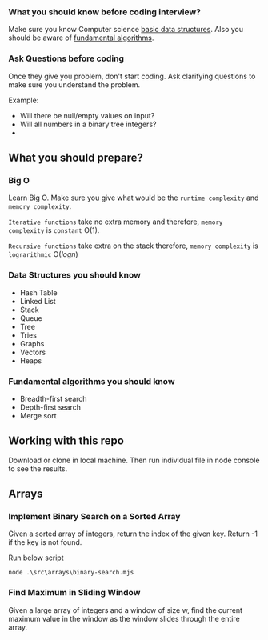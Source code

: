 ### What you should know before coding interview?

Make sure you know Computer science [basic data structures](#data-structures-you-should-know). Also you should be aware of [fundamental algorithms](#fundamental-algorithms-you-should-know).

### Ask Questions before coding

Once they give you problem, don't start coding. Ask clarifying questions to make sure you understand the problem.

Example:

- Will there be null/empty values on input?
- Will all numbers in a binary tree integers?
-

## What you should prepare?

### Big O

Learn Big O. Make sure you give what would be the `runtime complexity` and `memory complexity`.

`Iterative functions` take no extra memory and therefore, `memory complexity` is `constant` O(1).

`Recursive functions` take extra on the stack therefore, `memory complexity` is `lograrithmic` O(_logn_)

### Data Structures you should know

- Hash Table
- Linked List
- Stack
- Queue
- Tree
- Tries
- Graphs
- Vectors
- Heaps

### Fundamental algorithms you should know

- Breadth-first search
- Depth-first search
- Merge sort

## Working with this repo

Download or clone in local machine. Then run individual file in node console to see the results.

## Arrays

### Implement Binary Search on a Sorted Array

Given a sorted array of integers, return the index of the given key. Return -1 if the key is not found.

Run below script

```
node .\src\arrays\binary-search.mjs
```

### Find Maximum in Sliding Window

Given a large array of integers and a window of size w, find the current maximum value in the window as the window slides through the entire array.
